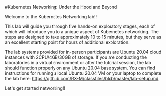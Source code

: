 #Kubernetes Networking: Under the Hood and Beyond

Welcome to the Kubernetes Networking lab!!

This lab will guide you through five hands-on exploratory stages, each of which will introduce you to a unique aspect of Kubernetes networking. The steps are designed to take approximately 10 to 15 minutes, but they serve as an excellent starting point for hours of additional exploration.

The lab systems provided for in-person participants are Ubuntu 20.04 cloud instances with 2CPU/4GB/30GB of storage. If you are conducting the laboratories in a virtual environment or after the tutorial session, the lab should function properly on any Ubuntu 20.04 base system. You can find instructions for running a local Ubuntu 20.04 VM on your laptop to complete the lab here: https://github.com/RX-M/classfiles/blob/master/lab-setup.md


Let's get started networking!!




